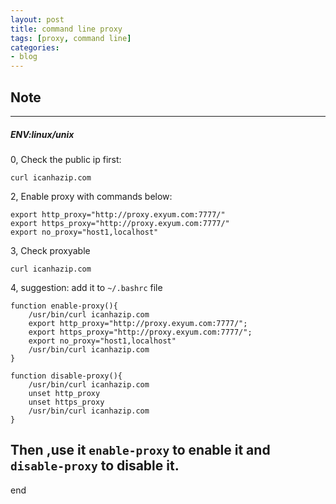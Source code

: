 ```yaml
---
layout: post
title: command line proxy
tags: [proxy, command line]
categories:
- blog
---
```


## Note  
---

##### ENV:linux/unix


0, Check the public ip first:
    
```
curl icanhazip.com
```

2, Enable proxy with commands below:

```
export http_proxy="http://proxy.exyum.com:7777/"
export https_proxy="http://proxy.exyum.com:7777/"
export no_proxy="host1,localhost"
```

3, Check proxyable
```
curl icanhazip.com
```

4, suggestion:
add it to `~/.bashrc` file

```
function enable-proxy(){
    /usr/bin/curl icanhazip.com
    export http_proxy="http://proxy.exyum.com:7777/";
    export https_proxy="http://proxy.exyum.com:7777/";
    export no_proxy="host1,localhost"
    /usr/bin/curl icanhazip.com
}

function disable-proxy(){
    /usr/bin/curl icanhazip.com
    unset http_proxy
    unset https_proxy
    /usr/bin/curl icanhazip.com
}
```

Then ,use it `enable-proxy` to enable it and `disable-proxy` to disable it.
---
end
